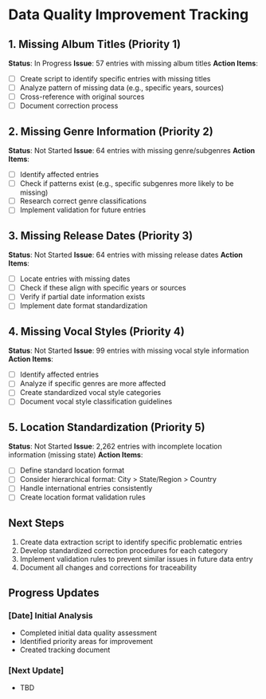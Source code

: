 # Data Quality Improvement Tracking

## 1. Missing Album Titles (Priority 1)
**Status**: In Progress
**Issue**: 57 entries with missing album titles
**Action Items**:
- [ ] Create script to identify specific entries with missing titles
- [ ] Analyze pattern of missing data (e.g., specific years, sources)
- [ ] Cross-reference with original sources
- [ ] Document correction process

## 2. Missing Genre Information (Priority 2)
**Status**: Not Started
**Issue**: 64 entries with missing genre/subgenres
**Action Items**:
- [ ] Identify affected entries
- [ ] Check if patterns exist (e.g., specific subgenres more likely to be missing)
- [ ] Research correct genre classifications
- [ ] Implement validation for future entries

## 3. Missing Release Dates (Priority 3)
**Status**: Not Started
**Issue**: 64 entries with missing release dates
**Action Items**:
- [ ] Locate entries with missing dates
- [ ] Check if these align with specific years or sources
- [ ] Verify if partial date information exists
- [ ] Implement date format standardization

## 4. Missing Vocal Styles (Priority 4)
**Status**: Not Started
**Issue**: 99 entries with missing vocal style information
**Action Items**:
- [ ] Identify affected entries
- [ ] Analyze if specific genres are more affected
- [ ] Create standardized vocal style categories
- [ ] Document vocal style classification guidelines

## 5. Location Standardization (Priority 5)
**Status**: Not Started
**Issue**: 2,262 entries with incomplete location information (missing state)
**Action Items**:
- [ ] Define standard location format
- [ ] Consider hierarchical format: City > State/Region > Country
- [ ] Handle international entries consistently
- [ ] Create location format validation rules

## Next Steps

1. Create data extraction script to identify specific problematic entries
2. Develop standardized correction procedures for each category
3. Implement validation rules to prevent similar issues in future data entry
4. Document all changes and corrections for traceability

## Progress Updates

### [Date] Initial Analysis
- Completed initial data quality assessment
- Identified priority areas for improvement
- Created tracking document

### [Next Update]
- TBD